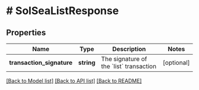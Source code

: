 # # SolSeaListResponse

## Properties

Name | Type | Description | Notes
------------ | ------------- | ------------- | -------------
**transaction_signature** | **string** | The signature of the &#x60;list&#x60; transaction | [optional]

[[Back to Model list]](../../README.md#models) [[Back to API list]](../../README.md#endpoints) [[Back to README]](../../README.md)
